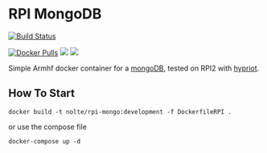 # RPI MongoDB

[![Build Status](https://travis-ci.org/nolte/docker-mongodb.svg?branch=master)](https://travis-ci.org/nolte/docker-mongodb)


[![Docker Pulls](https://img.shields.io/docker/pulls/nolte/rpi-mongo.svg)](https://hub.docker.com/r/nolte/rpi-mongo/) [![](https://images.microbadger.com/badges/image/nolte/rpi-mongo.svg)](https://microbadger.com/images/nolte/rpi-mongo "Get your own image badge on microbadger.com") [![](https://images.microbadger.com/badges/version/nolte/rpi-mongo.svg)](https://microbadger.com/images/nolte/rpi-mongo "Get your own version badge on microbadger.com")


Simple Armhf docker container for a [mongoDB](https://www.mongodb.com), tested on RPI2 with [hypriot](https://blog.hypriot.com/).

## How To Start

```
docker build -t nolte/rpi-mongo:development -f DockerfileRPI .
```
or use the compose file

```
docker-compose up -d
```
